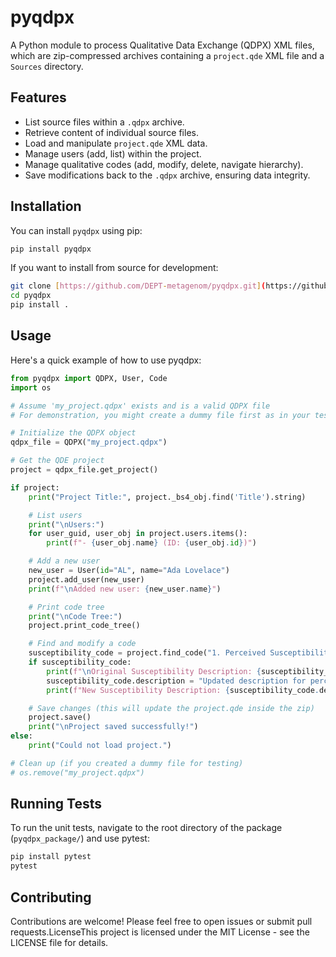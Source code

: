 # pyqdpx

A Python module to process Qualitative Data Exchange (QDPX) XML files, which are zip-compressed archives containing a `project.qde` XML file and a `Sources` directory.

## Features

* List source files within a `.qdpx` archive.
* Retrieve content of individual source files.
* Load and manipulate `project.qde` XML data.
* Manage users (add, list) within the project.
* Manage qualitative codes (add, modify, delete, navigate hierarchy).
* Save modifications back to the `.qdpx` archive, ensuring data integrity.

## Installation

You can install `pyqdpx` using pip:

```bash
pip install pyqdpx
```

If you want to install from source for development:

```bash
git clone [https://github.com/DEPT-metagenom/pyqdpx.git](https://github.com/DEPT-metagenom/pyqdpx.git) # Replace with your repo URL
cd pyqdpx
pip install .
```

## Usage

Here's a quick example of how to use pyqdpx:

```python
from pyqdpx import QDPX, User, Code
import os

# Assume 'my_project.qdpx' exists and is a valid QDPX file
# For demonstration, you might create a dummy file first as in your tests.

# Initialize the QDPX object
qdpx_file = QDPX("my_project.qdpx")

# Get the QDE project
project = qdpx_file.get_project()

if project:
    print("Project Title:", project._bs4_obj.find('Title').string)

    # List users
    print("\nUsers:")
    for user_guid, user_obj in project.users.items():
        print(f"- {user_obj.name} (ID: {user_obj.id})")

    # Add a new user
    new_user = User(id="AL", name="Ada Lovelace")
    project.add_user(new_user)
    print(f"\nAdded new user: {new_user.name}")

    # Print code tree
    print("\nCode Tree:")
    project.print_code_tree()

    # Find and modify a code
    susceptibility_code = project.find_code("1. Perceived Susceptibility")
    if susceptibility_code:
        print(f"\nOriginal Susceptibility Description: {susceptibility_code.description}")
        susceptibility_code.description = "Updated description for perceived susceptibility."
        print(f"New Susceptibility Description: {susceptibility_code.description}")

    # Save changes (this will update the project.qde inside the zip)
    project.save()
    print("\nProject saved successfully!")
else:
    print("Could not load project.")

# Clean up (if you created a dummy file for testing)
# os.remove("my_project.qdpx")
```

## Running Tests

To run the unit tests, navigate to the root directory of the package (`pyqdpx_package/`) and use pytest:

```bash
pip install pytest
pytest
```

## Contributing

Contributions are welcome! Please feel free to open issues or submit pull requests.LicenseThis project is licensed under the MIT License - see the LICENSE file for details.
